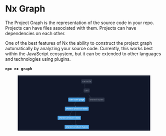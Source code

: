 # Nx Graph

The Project Graph is the representation of the source code in your repo. Projects can have files associated with them. Projects can have dependencies on each other.

One of the best features of Nx the ability to construct the project graph automatically by analyzing your source code. Currently, this works best within the JavaScript ecosystem, but it can be extended to other languages and technologies using plugins.

<pre><code><strong>npx nx graph
</strong></code></pre>

<figure><img src="../.gitbook/assets/Screen Shot 2022-12-20 at 11.52.04.png" alt=""><figcaption></figcaption></figure>
